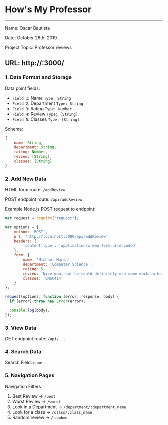 
# How's My Professor

---

Name: Oscar Bautista

Date: October 26th, 2019

Project Topic: Professor reviews

URL: http://:3000/
 ---

### 1. Data Format and Storage

Data point fields:
- `Field 1`: Name               `Type: String`
- `Field 2`: Department         `Type: String`
- `Field 3`: Rating             `Type: Number`
- `Field 4`: Review             `Type: [String]`
- `Field 5`: Classes            `Type: [String]`

Schema: 
```javascript
{
    name: String,
    department: String,
    rating: Number, 
    review: [String],
    classes: [String]
}
```

### 2. Add New Data

HTML form route: `/addReview`

POST endpoint route: `/api/addReview`

Example Node.js POST request to endpoint: 
```javascript
var request = require("request");

var options = { 
    method: 'POST',
    url: 'http://localhost:3000/api/addReview',
    headers: { 
        'content-type': 'application/x-www-form-urlencoded' 
    },
    form: { 
        name: 'Michael Marsh', 
        department: 'Computer Science',
        rating: 5,
        review: 'Nice man, but he could definitely use some work on being a better teacher',
        classes: 'CMSC414'
    } 
};

request(options, function (error, response, body) {
  if (error) throw new Error(error);

  console.log(body);
});
```

### 3. View Data

GET endpoint route: `/api/...`

### 4. Search Data

Search Field: `name`

### 5. Navigation Pages

Navigation Filters
1. Best Review -> `/best`
2. Worst Review -> `/worst`
3. Look in a Department -> `/department/:department_name`
4. Look for a class -> `/class/:class_name`
5. Random review -> `/random`
